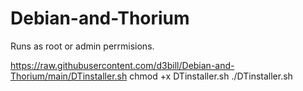 # Debian-and-Thorium

Runs as root or admin perrmisions.

https://raw.githubusercontent.com/d3bill/Debian-and-Thorium/main/DTinstaller.sh
chmod +x DTinstaller.sh
./DTinstaller.sh
